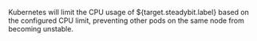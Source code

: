 Kubernetes will limit the CPU usage of ${target.steadybit.label} based on the configured CPU limit, preventing other pods on the same node from becoming unstable.
